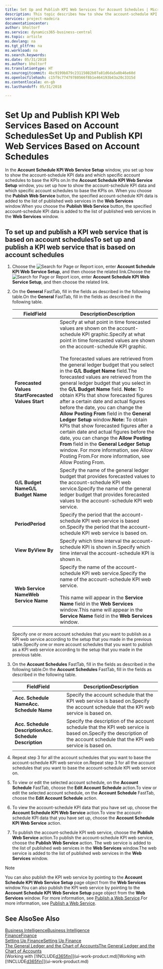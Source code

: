 ```yaml
---
title: Set Up and Publish KPI Web Services for Account Schedules | Microsoft Docs
description: This topic describes how to show the account-schedule KPI data based on specific account schedules.
services: project-madeira
documentationcenter: 
author: bholtorf
ms.service: dynamics365-business-central
ms.topic: article
ms.devlang: na
ms.tgt_pltfrm: na
ms.workload: na
ms.search.keywords: 
ms.date: 05/31/2018
ms.author: bholtorf
ms.translationtype: HT
ms.sourcegitcommit: 4bc9199b879c23115082b07a81d6da5a0b46e60d
ms.openlocfilehash: c15f9c77479780566f8b1e464193b43a20c3315d
ms.contentlocale: en-gb
ms.lasthandoff: 05/31/2018

---
```

# <a name="set-up-and-publish-kpi-web-services-based-on-account-schedules"></a><span data-ttu-id="f4ff0-103">Set Up and Publish KPI Web Services Based on Account Schedules</span><span class="sxs-lookup"><span data-stu-id="f4ff0-103">Set Up and Publish KPI Web Services Based on Account Schedules</span></span>
<span data-ttu-id="f4ff0-104">In the **Account Schedule KPI Web Service Setup** window, you set up how to show the account-schedule KPI data and which specific account schedules to base the KPIs on.</span><span class="sxs-lookup"><span data-stu-id="f4ff0-104">In the **Account Schedule KPI Web Service Setup** window, you set up how to show the account-schedule KPI data and which specific account schedules to base the KPIs on.</span></span> <span data-ttu-id="f4ff0-105">When you choose the **Publish Web Service** button, the specified account-schedule KPI data is added to the list of published web services in the **Web Services** window.</span><span class="sxs-lookup"><span data-stu-id="f4ff0-105">When you choose the **Publish Web Service** button, the specified account-schedule KPI data is added to the list of published web services in the **Web Services** window.</span></span>  

## <a name="to-set-up-and-publish-a-kpi-web-service-that-is-based-on-account-schedules"></a><span data-ttu-id="f4ff0-106">To set up and publish a KPI web service that is based on account schedules</span><span class="sxs-lookup"><span data-stu-id="f4ff0-106">To set up and publish a KPI web service that is based on account schedules</span></span>  
1.  <span data-ttu-id="f4ff0-107">Choose the ![Search for Page or Report](media/ui-search/search_small.png "Search for Page or Report icon") icon, enter **Account Schedule KPI Web Service Setup**, and then choose the related link.</span><span class="sxs-lookup"><span data-stu-id="f4ff0-107">Choose the ![Search for Page or Report](media/ui-search/search_small.png "Search for Page or Report icon") icon, enter **Account Schedule KPI Web Service Setup**, and then choose the related link.</span></span>  
2.  <span data-ttu-id="f4ff0-108">On the **General** FastTab, fill in the fields as described in the following table.</span><span class="sxs-lookup"><span data-stu-id="f4ff0-108">On the **General** FastTab, fill in the fields as described in the following table.</span></span>  

    |<span data-ttu-id="f4ff0-109">Field</span><span class="sxs-lookup"><span data-stu-id="f4ff0-109">Field</span></span>|<span data-ttu-id="f4ff0-110">Description</span><span class="sxs-lookup"><span data-stu-id="f4ff0-110">Description</span></span>|  
    |---------------------------------|---------------------------------------|  
    |<span data-ttu-id="f4ff0-111">**Forecasted Values Start**</span><span class="sxs-lookup"><span data-stu-id="f4ff0-111">**Forecasted Values Start**</span></span>|<span data-ttu-id="f4ff0-112">Specify at what point in time forecasted values are shown on the account-schedule KPI graphic.</span><span class="sxs-lookup"><span data-stu-id="f4ff0-112">Specify at what point in time forecasted values are shown on the account-schedule KPI graphic.</span></span><br /><br /> <span data-ttu-id="f4ff0-113">The forecasted values are retrieved from the general ledger budget that you select in the **G/L Budget Name** field.</span><span class="sxs-lookup"><span data-stu-id="f4ff0-113">The forecasted values are retrieved from the general ledger budget that you select in the **G/L Budget Name** field.</span></span> <span data-ttu-id="f4ff0-114">**Note:**  To obtain KPIs that show forecasted figures after a certain date and actual figures before the date, you can change the **Allow Posting From** field in the **General Ledger Setup** window.</span><span class="sxs-lookup"><span data-stu-id="f4ff0-114">**Note:**  To obtain KPIs that show forecasted figures after a certain date and actual figures before the date, you can change the **Allow Posting From** field in the **General Ledger Setup** window.</span></span> <span data-ttu-id="f4ff0-115">For more information, see Allow Posting From.</span><span class="sxs-lookup"><span data-stu-id="f4ff0-115">For more information, see Allow Posting From.</span></span>|  
    |<span data-ttu-id="f4ff0-116">**G/L Budget Name**</span><span class="sxs-lookup"><span data-stu-id="f4ff0-116">**G/L Budget Name**</span></span>|<span data-ttu-id="f4ff0-117">Specify the name of the general ledger budget that provides forecasted values to the account-schedule KPI web service.</span><span class="sxs-lookup"><span data-stu-id="f4ff0-117">Specify the name of the general ledger budget that provides forecasted values to the account-schedule KPI web service.</span></span>|  
    |<span data-ttu-id="f4ff0-118">**Period**</span><span class="sxs-lookup"><span data-stu-id="f4ff0-118">**Period**</span></span>|<span data-ttu-id="f4ff0-119">Specify the period that the account-schedule KPI web service is based on.</span><span class="sxs-lookup"><span data-stu-id="f4ff0-119">Specify the period that the account-schedule KPI web service is based on.</span></span>|  
    |<span data-ttu-id="f4ff0-120">**View By**</span><span class="sxs-lookup"><span data-stu-id="f4ff0-120">**View By**</span></span>|<span data-ttu-id="f4ff0-121">Specify which time interval the account-schedule KPI is shown in.</span><span class="sxs-lookup"><span data-stu-id="f4ff0-121">Specify which time interval the account-schedule KPI is shown in.</span></span>|  
    |<span data-ttu-id="f4ff0-122">**Web Service Name**</span><span class="sxs-lookup"><span data-stu-id="f4ff0-122">**Web Service Name**</span></span>|<span data-ttu-id="f4ff0-123">Specify the name of the account-schedule KPI web service.</span><span class="sxs-lookup"><span data-stu-id="f4ff0-123">Specify the name of the account-schedule KPI web service.</span></span><br /><br /> <span data-ttu-id="f4ff0-124">This name will appear in the **Service Name** field in the **Web Services** window.</span><span class="sxs-lookup"><span data-stu-id="f4ff0-124">This name will appear in the **Service Name** field in the **Web Services** window.</span></span>|  

    <span data-ttu-id="f4ff0-125">Specify one or more account schedules that you want to publish as a KPI web service according to the setup that you made in the previous table.</span><span class="sxs-lookup"><span data-stu-id="f4ff0-125">Specify one or more account schedules that you want to publish as a KPI web service according to the setup that you made in the previous table.</span></span>  

3.  <span data-ttu-id="f4ff0-126">On the **Account Schedules** FastTab, fill in the fields as described in the following table.</span><span class="sxs-lookup"><span data-stu-id="f4ff0-126">On the **Account Schedules** FastTab, fill in the fields as described in the following table.</span></span>  

    |<span data-ttu-id="f4ff0-127">Field</span><span class="sxs-lookup"><span data-stu-id="f4ff0-127">Field</span></span>|<span data-ttu-id="f4ff0-128">Description</span><span class="sxs-lookup"><span data-stu-id="f4ff0-128">Description</span></span>|  
    |---------------------------------|---------------------------------------|  
    |<span data-ttu-id="f4ff0-129">**Acc. Schedule Name**</span><span class="sxs-lookup"><span data-stu-id="f4ff0-129">**Acc. Schedule Name**</span></span>|<span data-ttu-id="f4ff0-130">Specify the account schedule that the KPI web service is based on.</span><span class="sxs-lookup"><span data-stu-id="f4ff0-130">Specify the account schedule that the KPI web service is based on.</span></span>|  
    |<span data-ttu-id="f4ff0-131">**Acc. Schedule Description**</span><span class="sxs-lookup"><span data-stu-id="f4ff0-131">**Acc. Schedule Description**</span></span>|<span data-ttu-id="f4ff0-132">Specify the description of the account schedule that the KPI web service is based on.</span><span class="sxs-lookup"><span data-stu-id="f4ff0-132">Specify the description of the account schedule that the KPI web service is based on.</span></span>|  

4.  <span data-ttu-id="f4ff0-133">Repeat step 3 for all the account schedules that you want to base the account-schedule KPI web service on.</span><span class="sxs-lookup"><span data-stu-id="f4ff0-133">Repeat step 3 for all the account schedules that you want to base the account-schedule KPI web service on.</span></span>  
5.  <span data-ttu-id="f4ff0-134">To view or edit the selected account schedule, on the **Account Schedule** FastTab, choose the **Edit Account Schedule** action.</span><span class="sxs-lookup"><span data-stu-id="f4ff0-134">To view or edit the selected account schedule, on the **Account Schedule** FastTab, choose the **Edit Account Schedule** action.</span></span>  
6.  <span data-ttu-id="f4ff0-135">To view the account-schedule KPI data that you have set up, choose the **Account Schedule KPI Web Service** action.</span><span class="sxs-lookup"><span data-stu-id="f4ff0-135">To view the account-schedule KPI data that you have set up, choose the **Account Schedule KPI Web Service** action.</span></span>  
7.  <span data-ttu-id="f4ff0-136">To publish the account-schedule KPI web service, choose the **Publish Web Service** action.</span><span class="sxs-lookup"><span data-stu-id="f4ff0-136">To publish the account-schedule KPI web service, choose the **Publish Web Service** action.</span></span> <span data-ttu-id="f4ff0-137">The web service is added to the list of published web services in the **Web Services** window.</span><span class="sxs-lookup"><span data-stu-id="f4ff0-137">The web service is added to the list of published web services in the **Web Services** window.</span></span>  

> [!NOTE]  
>  <span data-ttu-id="f4ff0-138">You can also publish the KPI web service by pointing to the **Account Schedule KPI Web Service Setup** page object from the **Web Services** window.</span><span class="sxs-lookup"><span data-stu-id="f4ff0-138">You can also publish the KPI web service by pointing to the **Account Schedule KPI Web Service Setup** page object from the **Web Services** window.</span></span> <span data-ttu-id="f4ff0-139">For more information, see [Publish a Web Service](across-how-publish-web-service.md).</span><span class="sxs-lookup"><span data-stu-id="f4ff0-139">For more information, see [Publish a Web Service](across-how-publish-web-service.md).</span></span>  

## <a name="see-also"></a><span data-ttu-id="f4ff0-140">See Also</span><span class="sxs-lookup"><span data-stu-id="f4ff0-140">See Also</span></span>  
[<span data-ttu-id="f4ff0-141">Business Intelligence</span><span class="sxs-lookup"><span data-stu-id="f4ff0-141">Business Intelligence</span></span>](bi.md)  
[<span data-ttu-id="f4ff0-142">Finance</span><span class="sxs-lookup"><span data-stu-id="f4ff0-142">Finance</span></span>](finance.md)  
[<span data-ttu-id="f4ff0-143">Setting Up Finance</span><span class="sxs-lookup"><span data-stu-id="f4ff0-143">Setting Up Finance</span></span>](finance-setup-finance.md)  
[<span data-ttu-id="f4ff0-144">The General Ledger and the Chart of Accounts</span><span class="sxs-lookup"><span data-stu-id="f4ff0-144">The General Ledger and the Chart of Accounts</span></span>](finance-general-ledger.md)  
<span data-ttu-id="f4ff0-145">[Working with [!INCLUDE[d365fin](includes/d365fin_md.md)]](ui-work-product.md)</span><span class="sxs-lookup"><span data-stu-id="f4ff0-145">[Working with [!INCLUDE[d365fin](includes/d365fin_md.md)]](ui-work-product.md)</span></span>

